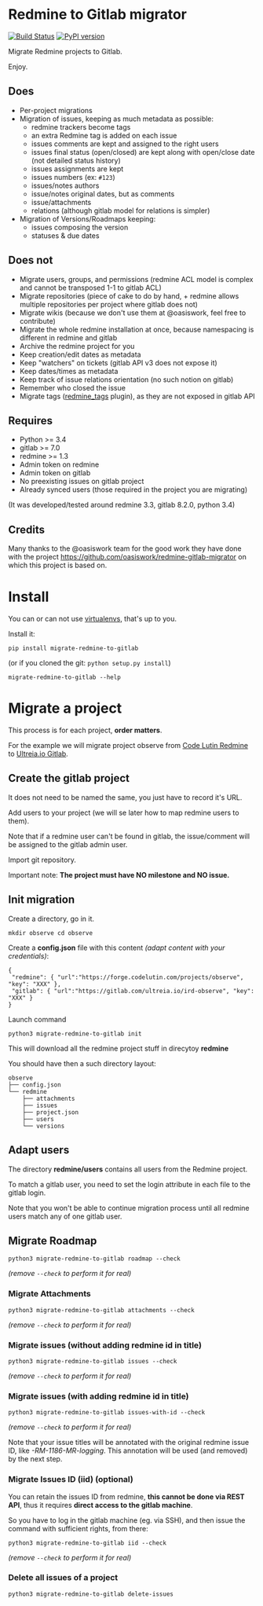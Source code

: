 # Redmine to Gitlab migrator

[![Build Status](https://travis-ci.org/ultreia-io/migrate-redmine-to-gitlab.svg?branch=master)](https://travis-ci.org/ultreia-io/migrate-redmine-to-gitlab) [![PyPI version](https://badge.fury.io/py/migrate-redmine-to-gitlab.svg)](https://badge.fury.io/py/migrate-redmine-to-gitlab)

Migrate Redmine projects to Gitlab.

Enjoy.

## Does

- Per-project migrations
- Migration of issues, keeping as much metadata as possible:
  - redmine trackers become tags
  - an extra Redmine tag is added on each issue
  - issues comments are kept and assigned to the right users
  - issues final status (open/closed) are kept along with open/close date (not
    detailed status history)
  - issues assignments are kept
  - issues numbers (ex: `#123`)
  - issues/notes authors
  - issue/notes original dates, but as comments
  - issue/attachments
  - relations (although gitlab model for relations is simpler)
- Migration of Versions/Roadmaps keeping:
  - issues composing the version
  - statuses & due dates

## Does not

- Migrate users, groups, and permissions (redmine ACL model is complex and
  cannot be transposed 1-1 to gitlab ACL)
- Migrate repositories (piece of cake to do by hand, + redmine allows multiple
  repositories per project where gitlab does not)
- Migrate wikis (because we don't use them at @oasiswork, feel free to contribute)
- Migrate the whole redmine installation at once, because namespacing is different in
  redmine and gitlab
- Archive the redmine project for you
- Keep creation/edit dates as metadata
- Keep "watchers" on tickets (gitlab API v3 does not expose it)
- Keep dates/times as metadata
- Keep track of issue relations orientation (no such notion on gitlab)
- Remember who closed the issue
- Migrate tags ([redmine_tags](https://www.redmine.org/plugins/redmine_tags)
  plugin), as they are not exposed in gitlab API

## Requires

- Python >= 3.4
- gitlab >= 7.0
- redmine >= 1.3
- Admin token on redmine
- Admin token on gitlab
- No preexisting issues on gitlab project
- Already synced users (those required in the project you are migrating)

(It was developed/tested around redmine 3.3, gitlab 8.2.0, python 3.4)

## Credits

Many thanks to the @oasiswork team for the good work they have done with the project 
https://github.com/oasiswork/redmine-gitlab-migrator on which this project is based on.


# Install

You can or can not use
[virtualenvs](http://docs.python-guide.org/en/latest/dev/virtualenvs/), that's
up to you.

Install it:

    pip install migrate-redmine-to-gitlab


(or if you cloned the git: `python setup.py install`)

    migrate-redmine-to-gitlab --help

# Migrate a project

This process is for each project, **order matters**.

For the example we will migrate project observe from [Code Lutin Redmine](https://forge.codelutin.com/projects/observe) to
[Ultreia.io Gitlab](https://gitlab.com/ultreia.io/ird-observe).

## Create the gitlab project

It does not need to be named the same, you just have to record it's URL.

Add users to your project (we will se later how to map redmine users to them).

Note that if a redmine user can't be found in gitlab, the issue/comment will be
assigned to the gitlab admin user.

Import git repository.

Important note: **The project must have NO milestone and NO issue.**

## Init migration

Create a directory, go in it.

``
mkdir observe
cd observe
``

Create a **config.json** file with this content _(adapt content with your credentials)_:
 
 ```
 {
  "redmine": { "url":"https://forge.codelutin.com/projects/observe", "key": "XXX" },
  "gitlab": { "url":"https://gitlab.com/ultreia.io/ird-observe", "key": "XXX" }  
}
 ```

Launch command

``
python3 migrate-redmine-to-gitlab init
``

This will download all the redmine project stuff in direcytoy **redmine**

You should have then a such directory layout:

```
observe
├── config.json
└── redmine
    ├── attachments
    ├── issues
    ├── project.json
    ├── users
    └── versions
```

## Adapt users

The directory **redmine/users** contains all users from the Redmine project. 

To match a gitlab user, you need to set the login attribute in each file to the gitlab login.

Note that you won't be able to continue migration process until all redmine users match any of one gitlab user.

## Migrate Roadmap

``
python3 migrate-redmine-to-gitlab roadmap --check
``

*(remove `--check` to perform it for real)*

### Migrate Attachments

``
python3 migrate-redmine-to-gitlab attachments --check
``

*(remove `--check` to perform it for real)*

### Migrate issues (without adding redmine id in title)

``
python3 migrate-redmine-to-gitlab issues --check
``

*(remove `--check` to perform it for real)*

### Migrate issues (with adding redmine id in title)

``
python3 migrate-redmine-to-gitlab issues-with-id --check
``

*(remove `--check` to perform it for real)*

Note that your issue titles will be annotated with the original redmine issue
ID, like *-RM-1186-MR-logging*. This annotation will be used (and removed) by
the next step.

### Migrate Issues ID (iid) (optional)

You can retain the issues ID from redmine, **this cannot be done via REST
API**, thus it requires **direct access to the gitlab machine**.

So you have to log in the gitlab machine (eg. via SSH), and then issue the
command with sufficient rights, from there:

``
python3 migrate-redmine-to-gitlab iid --check
``

*(remove `--check` to perform it for real)*

### Delete all issues of a project

``
python3 migrate-redmine-to-gitlab delete-issues
``
